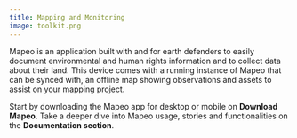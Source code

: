 ```yaml
---
title: Mapping and Monitoring
image: toolkit.png
---
```


Mapeo is an application built with and for earth defenders to easily document environmental and human rights information and to collect data about their land. This device comes with a running instance of Mapeo that can be synced with, an offline map showing observations and assets to assist on your mapping project.

Start by downloading the Mapeo app for desktop or mobile on **Download Mapeo**. Take a deeper dive into Mapeo usage, stories and functionalities on the **Documentation section**.

<app-button :color="true" target="_self" link="apps/mapeo" text="Download Mapeo"></app-button>
<app-button target="_self" link="mapping-and-monitoring#Documentation" text="Read documentation"></app-button>

